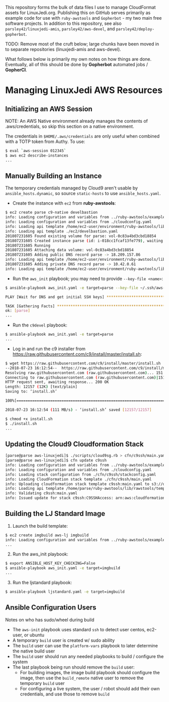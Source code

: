 This repository forms the bulk of data files I use to manage CloudFormat assets for LinuxJedi.org. Publishing this on GitHub serves primarily as example code for use with `ruby-awstools` and `Gopherbot` - my two main free software projects. In addition to this repository, see also `parsley42/linuxjedi-amis`, `parsley42/aws-devel`, and `parsley42/deploy-gopherbot`.

TODO: Remove most of the cruft below; large chunks have been moved in to separate repositories (linuxjedi-amis and aws-devel).

What follows below is primarily my own notes on how things are done. Eventually,
all of this should be done by **Gopherbot** automated jobs / **GopherCI**.

# Managing LinuxJedi AWS Resources

## Initializing an AWS Session

NOTE: An AWS Native environment already manages the contents of .aws/credentials, so skip this section on a native environment.

The credentials in `$HOME/.aws/credentials` are only useful when combined with
a TOTP token from Authy. To use:

```bash
$ eval `aws-session 012345`
$ aws ec2 describe-instances
...
```

## Manually Building an Instance

The temporary credentials managed by Cloud9 aren't usable by `ansible_hosts.dynamic`, so source `static-hosts` to use `ansible_hosts.yaml`.

* Create the instance with `ec2` from **ruby-awstools**:
```bash
$ ec2 create parse c9-native develbastion
info: Loading configuration and variables from ../ruby-awstools/examples/ReferenceArchitecture/cloudconfig.yaml
info: Loading configuration and variables from ./cloudconfig.yaml
info: Loading api template /home/ec2-user/environment/ruby-awstools/lib/rawstools/templates/ec2/ec2.yaml
info: Loading api template ./ec2/develbastion.yaml
201807231605 Found existing volume for parse: vol-0c83a4bd3cbd18854
201807231605 Created instance parse (id: i-018cc1fcaf13fe779), waiting for it to enter state running ...
201807231605 Running
201807231605 Attaching data volume: vol-0c83a4bd3cbd18854
201807231605 Adding public DNS record parse -> 18.209.157.86
info: Loading api template /home/ec2-user/environment/ruby-awstools/lib/rawstools/templates/route53/arec.yaml
201807231605 Adding private DNS record parse -> 10.42.0.61
info: Loading api template /home/ec2-user/environment/ruby-awstools/lib/rawstools/templates/route53/arec.yaml
```

* Run the `aws_init` playbook; you may need to provide `--key-file <name>`:
```bash
$ ansible-playbook aws_init.yaml -e target=parse --key-file ~/.ssh/aws-lj.pem

PLAY [Wait for DNS and get initial SSH keys] ******************************************************************************************

TASK [Gathering Facts] ****************************************************************************************************************
ok: [parse]
...
```

* Run the `c9devel` playbook:
```bash
$ ansible-playbook aws_init.yaml -e target=parse
...
```

* Log in and run the c9 installer from https://raw.githubusercontent.com/c9/install/master/install.sh:
```bash
$ wget https://raw.githubusercontent.com/c9/install/master/install.sh
--2018-07-23 16:12:54--  https://raw.githubusercontent.com/c9/install/master/install.sh
Resolving raw.githubusercontent.com (raw.githubusercontent.com)... 151.101.32.133
Connecting to raw.githubusercontent.com (raw.githubusercontent.com)|151.101.32.133|:443... connected.
HTTP request sent, awaiting response... 200 OK
Length: 12157 (12K) [text/plain]
Saving to: ‘install.sh’

100%[=============================================================================================>] 12,157      --.-K/s   in 0s

2018-07-23 16:12:54 (111 MB/s) - ‘install.sh’ saved [12157/12157]

$ chmod +x install.sh
$ ./install.sh
...
```

## Updating the Cloud9 Cloudformation Stack

```bash
[parse@parse aws-linuxjedi]$ ./scripts/cloud9sg.rb > cfn/c9ssh/main.yaml
[parse@parse aws-linuxjedi]$ cfn update c9ssh
info: Loading configuration and variables from ../ruby-awstools/examples/ReferenceArchitecture/cloudconfig.yaml
info: Loading configuration and variables from ./cloudconfig.yaml
info: Loading stack configuration from ./cfn/c9ssh/stackconfig.yaml
info: Loading CloudFormation stack template ./cfn/c9ssh/main.yaml
info: Uploading cloudformation stack template c9ssh:main.yaml to s3://org.linuxjedi.raws/C9SSHAccess/main.yaml
info: Loading api template /home/parse/ruby-awstools/lib/rawstools/templates/s3/cfnput.yaml
info: Validating c9ssh:main.yaml
info: Issued update for stack c9ssh:C9SSHAccess: arn:aws:cloudformation:us-east-1:333970265527:stack/C9SSHAccess/ce022ae0-f16c-11e7-ab5b-500c217b26c6
```

## Building the LJ Standard Image

 1. Launch the build template:
```bash
$ ec2 create imgbuild aws-lj imgbuild
info: Loading configuration and variables from ../ruby-awstools/examples/ReferenceArchitecture/cloudconfig.yaml
...
```
2. Run the aws_init playbook:
```bash
$ export ANSIBLE_HOST_KEY_CHECKING=False
$ ansible-playbook aws_init.yaml -e target=imgbuild
...
```
3. Run the ljstandard playbook:
```bash
$ ansible-playbook ljstandard.yaml -e target=imgbuild
```

## Ansible Configuration Users

Notes on who has sudo/wheel during build
* The `aws-init` playbook uses standard `ssh` to detect user centos, ec2-user, or ubuntu
* A temporary `build` user is created w/ sudo ability
* The `build` user can use the `platform-vars` playbook to later determine the native build user
* The `build` user should run any needed playbooks to build / configure the system
* The last playbook being run should remove the `build` user:
    * For building images, the image build playbook should configure the image, then use the `build_remote` native user to remove the temporary `build` user
    * For configuring a live system, the user / robot should add their own credentials, and use those to remove `build`